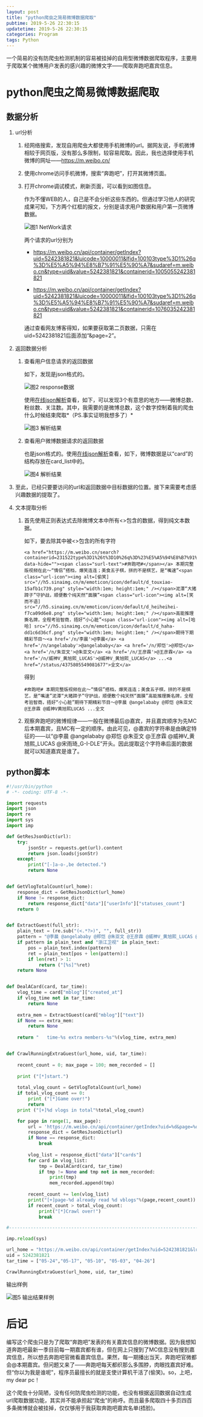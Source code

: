 ```yaml
---
layout: post
title: "python爬虫之简易微博数据爬取"
pubtime: 2019-5-26 22:30:15
updatetime: 2019-5-26 22:30:15
categories: Program
tags: Python
---
```


一个简易的没有防爬虫检测机制的容易被挂掉的自用型微博数据爬取程序，主要用于爬取某个微博用户发表的感兴趣的微博文字——爬取奔跑吧嘉宾信息。

# python爬虫之简易微博数据爬取

## 数据分析

1. url分析

   1. 经网络搜索，发现自用爬虫大都使用手机微博的url。据网友说，手机微博相较于网页版，没有那么多限制，较容易爬取。因此，我也选择使用手机微博的网址——<https://m.weibo.cn/>

   2. 使用chrome访问手机微博，搜索“奔跑吧”，打开其微博页面。

   3. 打开chrome调试模式，刷新页面，可以看到如图信息。

      作为不懂WEB的人，自己是不会分析这些东西的。但通过学习他人的研究成果可知，下方两个红框的报文，分别是请求用户数据和用户第一页微博数据。

      ![图1 NetWork请求](https://chrishuppor.github.io/image/Snipaste_2019-05-26_20-03-57.PNG)

      两个请求的url分别为

      * https://m.weibo.cn/api/container/getIndex?uid=5242381821&luicode=10000011&lfid=100103type%3D1%26q%3D%E5%A5%94%E8%B7%91%E5%90%A7&sudaref=m.weibo.cn&type=uid&value=5242381821&containerid=1005055242381821

      * https://m.weibo.cn/api/container/getIndex?uid=5242381821&luicode=10000011&lfid=100103type%3D1%26q%3D%E5%A5%94%E8%B7%91%E5%90%A7&sudaref=m.weibo.cn&type=uid&value=5242381821&containerid=1076035242381821

      通过查看网友博客得知，如果要获取第二页数据，只需在uid=5242381821后面添加“&page=2”。

2. 返回数据分析

   1. 查看用户信息请求的返回数据

      如下，发现是json格式的。

      ![图2 response数据](https://chrishuppor.github.io/image/Snipaste_2019-05-26_20-13-16.PNG)

      使用[在线json解析](https://www.json.cn/)查看，如下，可以发现3个有意思的地方——微博总数、粉丝数、关注数。其中，我需要的是微博总数，这个数字控制着我的爬虫什么时候结束爬取*（PS.事实证明我想多了）*

      ![图3 解析结果](https://chrishuppor.github.io/image/Snipaste_2019-05-26_20-10-46.PNG)

   2. 查看用户微博数据请求的返回数据

      也是json格式的。使用[在线json解析](https://www.json.cn/)查看，如下，微博数据是以“card”的结构存放在card_list中的。

      ![图4 解析结果](https://chrishuppor.github.io/image/Snipaste_2019-05-26_20-21-00.PNG)

3. 至此，已经只要要访问的url和返回数据中目标数据的位置。接下来需要考虑感兴趣数据的提取了。

4. 文本提取分析

   1. 首先使用正则表达式去除微博文本中所有<>包含的数据，得到纯文本数据。

      如下，要去除其中被<>包含的所有字符

      ```
      <a href="https://m.weibo.cn/search?containerid=231522type%3D1%26t%3D10%26q%3D%23%E5%A5%94%E8%B7%91%E5%90%A7%23&luicode=10000011&lfid=1076035242381821" data-hide=""><span class="surl-text">#奔跑吧#</span></a> 本期完整版视频在此～“情侣”搭档，爆笑连连；美食五子棋，拼的不是棋艺，是“嘴速”<span class="url-icon"><img alt=[偷笑] src="//h5.sinaimg.cn/m/emoticon/icon/default/d_touxiao-15afb1c739.png" style="width:1em; height:1em;" /></span>泥潭“大猪蹄子”守护战，顺便敷个纯天然“面膜”<span class="url-icon"><img alt=[笑而不语] src="//h5.sinaimg.cn/m/emoticon/icon/default/d_heiheihei-f7ca09d6e8.png" style="width:1em; height:1em;" /></span>高能推理撕名牌，全程考验智商，捂好“小心脏”<span class="url-icon"><img alt=[哈哈] src="//h5.sinaimg.cn/m/emoticon/icon/default/d_haha-dd1c6d36cf.png" style="width:1em; height:1em;" /></span>期待下期精彩节目～<a href='/n/李晨'>@李晨</a> <a href='/n/angelababy'>@angelababy</a> <a href='/n/郑恺'>@郑恺</a> <a href='/n/朱亚文'>@朱亚文</a> <a href='/n/王彦霖'>@王彦霖</a> <a href='/n/威神V_黄旭熙_LUCAS'>@威神V_黄旭熙_LUCAS</a> ...<a href="/status/4375805549081677">全文</a>
      ```

      得到

      ```
      #奔跑吧# 本期完整版视频在此～“情侣”搭档，爆笑连连；美食五子棋，拼的不是棋艺，是“嘴速”泥潭“大猪蹄子”守护战，顺便敷个纯天然“面膜”高能推理撕名牌，全程考验智商，捂好“小心脏”期待下期精彩节目～@李晨 @angelababy @郑恺 @朱亚文 @王彦霖 @威神V黄旭熙LUCAS ...全文
      ```

   2. 观察奔跑吧的微博规律——一般在微博最后@嘉宾，并且嘉宾顺序为先MC后本期嘉宾，且MC有一定的顺序。由此可见，@嘉宾的字符串是由确定特征的——以“@李晨 @angelababy @郑恺 @朱亚文 @王彦霖 @威神V_黄旭熙_LUCAS @宋雨琦_G-I-DLE”开头。因此提取这个字符串后面的数据就可以知道嘉宾是谁了。

## python脚本

```python
#!/usr/bin/python
# -*- coding: UTF-8 -*-

import requests
import json
import re
import sys
import imp

def GetResJsonDict(url):
    try:
        jsonStr = requests.get(url).content
        return json.loads(jsonStr)
    except:
        print("[-]a-o-,be detected.")
        return None


def GetVlogTotalCount(url_home):
    response_dict = GetResJsonDict(url_home)
    if None != response_dict:
        return response_dict["data"]["userInfo"]["statuses_count"]
    return 0


def ExtractGuest(full_str):
    plain_text = (re.sub("(<.*?>)", "", full_str))
    pattern = "@李晨 @angelababy @郑恺 @朱亚文 @王彦霖 @威神V_黄旭熙_LUCAS @宋雨琦_G-I-DLE "
    if pattern in plain_text and "浙江卫视" in plain_text:
        pos = plain_text.index(pattern)
        ret = plain_text[pos + len(pattern):]
        if len(ret) > 1:
            return ("[%s]"%ret)
    return None


def DealACard(card, tar_time):
    vlog_time = card["mblog"]["created_at"]
    if vlog_time not in tar_time:
        return None
        
    extra_mem = ExtractGuest(card["mblog"]["text"])
    if None == extra_mem:
        return None
    
    return "   time-%s extra members-%s"%(vlog_time, extra_mem)


def CrawlRunningExtraGuest(url_home, uid, tar_time):
    
    recent_count = 0; max_page = 100; mem_recorded = []
    
    print ("[*]start.")
                      
    total_vlog_count = GetVlogTotalCount(url_home)
    if total_vlog_count == 0:
        print ("[*]Game over!")
        return                      
    print ("[+]%d vlogs in total"%total_vlog_count)

    for page in range(1, max_page):
        url = 'https://m.weibo.cn/api/container/getIndex?uid=%d&page=%d&display=0&retcode=6102&type=uid&value=5242381821&containerid=1076035242381821'%(uid,page) #vlog_url
        response_dict = GetResJsonDict(url)
        if None == response_dict:
            break
            
        vlog_list = response_dict["data"]["cards"]
        for card in vlog_list:
            tmp = DealACard(card, tar_time)
            if tmp != None and tmp not in mem_recorded:
                print(tmp)
                mem_recorded.append(tmp)
                            
        recent_count += len(vlog_list)                                         
        print("[+]page-%d already read %d vblogs"%(page,recent_count))
        if recent_count > total_vlog_count:
            print("[*]Crawl over!")
            break

#-----------------------------------------------------------------------

imp.reload(sys)

url_home = "https://m.weibo.cn/api/container/getIndex?uid=5242381821&luicode=10000011&lfid=100103type%3D1%26q%3D%E5%A5%94%E8%B7%91%E5%90%A7&sudaref=m.weibo.cn&type=uid&value=5242381821&containerid=1005055242381821"
uid = 5242381821
tar_time = ["05-24","05-17", "05-10", "05-03", "04-26"]

CrawlRunningExtraGuest(url_home, uid, tar_time)
```

输出样例

![图5 输出结果样例](https://chrishuppor.github.io/image/Snipaste_2019-05-26_21-13-27.PNG)

# 后记

编写这个爬虫只是为了爬取“奔跑吧”发表的有关嘉宾信息的微博数据。因为我想知道奔跑吧最新一季目前每一期嘉宾都有谁，但在网上只搜到了MC信息没有搜到嘉宾信息，所以想去奔跑吧官微看嘉宾信息。果然，每一期播出当天，奔跑吧官微都会@本期嘉宾。但问题又来了——奔跑吧每天都织那么多围脖，肉眼找嘉宾好难。但“你以为我是谁呢”，程序员最擅长的就是支使计算机干活了(偷笑)。so，上吧，my dear pc！

这个爬虫十分简陋，没有任何防爬虫检测的功能，也没有根据返回数据自动生成url爬取数据功能，其实并不能承担起“爬虫”的称呼。而且最多爬取四十多页四百多条微博就会被挂掉，仅仅够用于我获取奔跑吧嘉宾名单(捂脸)。